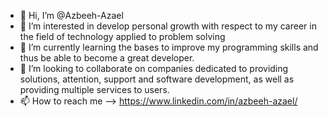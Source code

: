 - 👋 Hi, I’m @Azbeeh-Azael
- 👀 I’m interested in develop personal growth with respect to my career in the field of technology applied to problem solving
- 🌱 I’m currently learning the bases to improve my programming skills and thus be able to become a great developer.
- 💞️ I’m looking to collaborate on companies dedicated to providing solutions, attention, support and software development, as well as providing multiple services to users.
- 📫 How to reach me --> https://www.linkedin.com/in/azbeeh-azael/

<!---
Azbeeh-Azael/Azbeeh-Azael is a ✨ special ✨ repository because its `README.md` (this file) appears on your GitHub profile.
You can click the Preview link to take a look at your changes.
--->
